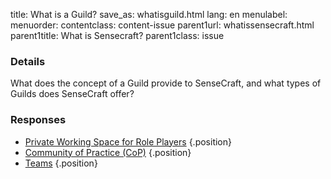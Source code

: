 title: What is a Guild?
save_as: whatisguild.html
lang: en
menulabel:
menuorder:
contentclass: content-issue
parent1url: whatissensecraft.html
parent1title: What is Sensecraft?
parent1class: issue

### Details
What does the concept of a Guild provide to SenseCraft, and what types of Guilds does SenseCraft offer?
### Responses

* [Private Working Space for Role Players](privatespace.html)
{.position}
* [Community of Practice (CoP)](cop.html)
{.position}
* [Teams](team.html)
{.position}

